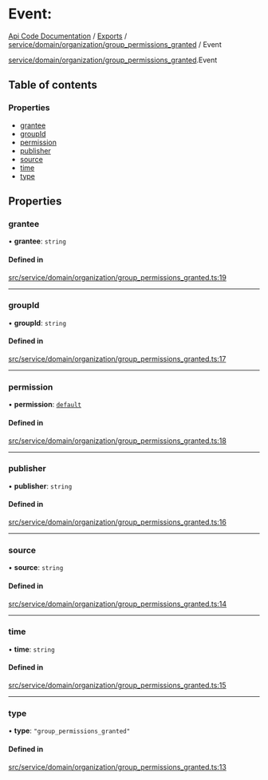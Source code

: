 # Event: 
 
[Api Code Documentation](../README.md) / [Exports](../modules.md) / [service/domain/organization/group\_permissions\_granted](../modules/service_domain_organization_group_permissions_granted.md) / Event

[service/domain/organization/group_permissions_granted](../modules/service_domain_organization_group_permissions_granted.md).Event

## Table of contents

### Properties

- [grantee](service_domain_organization_group_permissions_granted.Event.md#grantee)
- [groupId](service_domain_organization_group_permissions_granted.Event.md#groupid)
- [permission](service_domain_organization_group_permissions_granted.Event.md#permission)
- [publisher](service_domain_organization_group_permissions_granted.Event.md#publisher)
- [source](service_domain_organization_group_permissions_granted.Event.md#source)
- [time](service_domain_organization_group_permissions_granted.Event.md#time)
- [type](service_domain_organization_group_permissions_granted.Event.md#type)

## Properties

### grantee

• **grantee**: `string`

#### Defined in

[src/service/domain/organization/group_permissions_granted.ts:19](https://github.com/openkfw/TruBudget/blob/0804644/api/src/service/domain/organization/group_permissions_granted.ts#L19)

___

### groupId

• **groupId**: `string`

#### Defined in

[src/service/domain/organization/group_permissions_granted.ts:17](https://github.com/openkfw/TruBudget/blob/0804644/api/src/service/domain/organization/group_permissions_granted.ts#L17)

___

### permission

• **permission**: [`default`](../modules/authz_intents.md#default)

#### Defined in

[src/service/domain/organization/group_permissions_granted.ts:18](https://github.com/openkfw/TruBudget/blob/0804644/api/src/service/domain/organization/group_permissions_granted.ts#L18)

___

### publisher

• **publisher**: `string`

#### Defined in

[src/service/domain/organization/group_permissions_granted.ts:16](https://github.com/openkfw/TruBudget/blob/0804644/api/src/service/domain/organization/group_permissions_granted.ts#L16)

___

### source

• **source**: `string`

#### Defined in

[src/service/domain/organization/group_permissions_granted.ts:14](https://github.com/openkfw/TruBudget/blob/0804644/api/src/service/domain/organization/group_permissions_granted.ts#L14)

___

### time

• **time**: `string`

#### Defined in

[src/service/domain/organization/group_permissions_granted.ts:15](https://github.com/openkfw/TruBudget/blob/0804644/api/src/service/domain/organization/group_permissions_granted.ts#L15)

___

### type

• **type**: ``"group_permissions_granted"``

#### Defined in

[src/service/domain/organization/group_permissions_granted.ts:13](https://github.com/openkfw/TruBudget/blob/0804644/api/src/service/domain/organization/group_permissions_granted.ts#L13)
